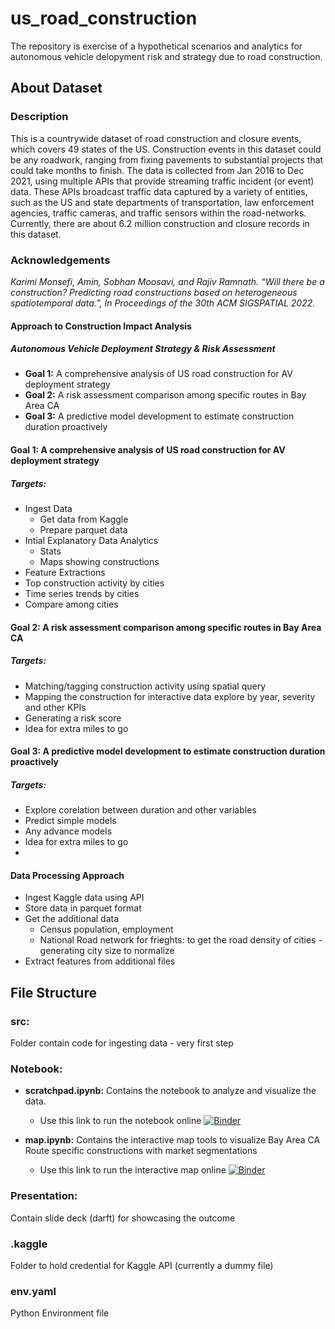 # us_road_construction

The repository is exercise of a hypothetical scenarios and analytics for autonomous vehicle delopyment risk and strategy due to road construction.

## About Dataset
### Description
This is a countrywide dataset of road construction and closure events, which covers 49 states of the US. Construction events in this dataset could be any roadwork, ranging from fixing pavements to substantial projects that could take months to finish. The data is collected from Jan 2016 to Dec 2021, using multiple APIs that provide streaming traffic incident (or event) data. These APIs broadcast traffic data captured by a variety of entities, such as the US and state departments of transportation, law enforcement agencies, traffic cameras, and traffic sensors within the road-networks. Currently, there are about 6.2 million construction and closure records in this dataset.

### Acknowledgements
_Karimi Monsefi, Amin, Sobhan Moosavi, and Rajiv Ramnath. “Will there be a construction? Predicting road constructions based on heterogeneous spatiotemporal data.”, In Proceedings of the 30th ACM SIGSPATIAL 2022._

#### Approach to Construction Impact Analysis
##### Autonomous Vehicle Deployment Strategy & Risk Assessment
- **Goal 1:** A comprehensive analysis of US road construction for AV deployment strategy
- **Goal 2:** A risk assessment comparison among specific routes in Bay Area CA 
- **Goal 3:** A predictive model development to estimate construction duration proactively

#### Goal 1: __A comprehensive analysis of US road construction for AV deployment strategy__

##### Targets:
- Ingest Data
    - Get data from Kaggle
    - Prepare parquet data
- Intial Explanatory Data Analytics
    - Stats
    - Maps showing constructions
- Feature Extractions
- Top construction activity by cities
- Time series trends by cities
- Compare among cities

#### Goal 2: __A risk assessment comparison among specific routes in Bay Area CA__

##### Targets:
- Matching/tagging construction activity using spatial query
- Mapping the construction for interactive data explore by year, severity and other KPIs
- Generating a risk score
- Idea for extra miles to go

#### Goal 3: __A predictive model development to estimate construction duration proactively__

##### Targets:
- Explore corelation between duration and other variables
- Predict simple models
- Any advance models
- Idea for extra miles to go
- 
#### Data Processing Approach
- Ingest Kaggle data using API
- Store data in parquet format
- Get the additional data
    - Census population, employment
    - National Road network for frieghts: to get the road density of cities - generating city size to normalize
- Extract features from additional files

## File Structure
### src:
Folder contain code for ingesting data - very first step

### Notebook:
- **scratchpad.ipynb:**
Contains the notebook to analyze and visualize the data.
    - Use this link to run the notebook online [![Binder](https://mybinder.org/badge_logo.svg)](https://mybinder.org/v2/gh/smomtaz/us_road_construction/main?urlpath=%2Fdoc%2Ftree%2Fnotebook%2Fscratchpad.ipynb)
      
- **map.ipynb:**
Contains the interactive map tools to visualize Bay Area CA Route specific constructions with market segmentations
    - Use this link to run the interactive map online [![Binder](https://mybinder.org/badge_logo.svg)](https://mybinder.org/v2/gh/smomtaz/us_road_construction/main?urlpath=voila/render/notebook%2Fmap.ipynb)

### Presentation:
Contain slide deck (darft) for showcasing the outcome

### .kaggle
Folder to hold credential for Kaggle API (currently a dummy file)

### env.yaml
Python Environment file

